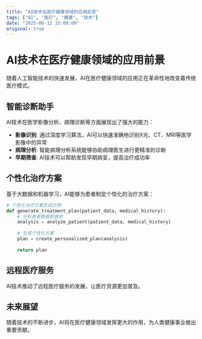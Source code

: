 ```yaml
---
title: "AI技术在医疗健康领域的应用前景"
tags: ["AI", "医疗", "健康", "技术"]
date: "2025-06-12 15:00:00"
original: true
---
```


# AI技术在医疗健康领域的应用前景

随着人工智能技术的快速发展，AI在医疗健康领域的应用正在革命性地改变着传统医疗模式。

## 智能诊断助手

AI技术在医学影像分析、病理诊断等方面展现出了强大的能力：

- **影像识别**: 通过深度学习算法，AI可以快速准确地识别X光、CT、MRI等医学影像中的异常
- **病理分析**: 智能病理分析系统能够协助病理医生进行更精准的诊断
- **早期筛查**: AI技术可以帮助发现早期病变，提高治疗成功率

## 个性化治疗方案

基于大数据和机器学习，AI能够为患者制定个性化的治疗方案：

```python
# 个性化治疗方案生成示例
def generate_treatment_plan(patient_data, medical_history):
    # 分析患者数据和病史
    analysis = analyze_patient(patient_data, medical_history)
    
    # 生成个性化方案
    plan = create_personalized_plan(analysis)
    
    return plan
```

## 远程医疗服务

AI技术推动了远程医疗服务的发展，让医疗资源更加普及。

## 未来展望

随着技术的不断进步，AI将在医疗健康领域发挥更大的作用，为人类健康事业做出重要贡献。
